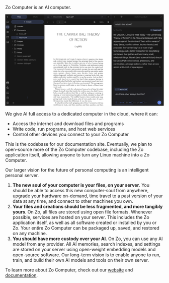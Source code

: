 Zo Computer is an AI computer.

![PDF](/screenshots/pdf-dark.png)

We give AI full access to a dedicated computer in the cloud, where it can:

- Access the internet and download files and programs
- Write code, run programs, and host web services
- Control other devices you connect to your Zo Computer

This is the codebase for our documentation site. Eventually, we plan to open-source more of the Zo Computer codebase, including the Zo application itself, allowing anyone to turn any Linux machine into a Zo Computer.

Our larger vision for the future of personal computing is an intelligent personal server.

1. **The new soul of your computer is your files, on your server**. You should be able to access this new computer-soul from anywhere, upgrade your hardware on-demand, time travel to a past version of your data at any time, and connect to other machines you own.
2. **Your files and creations should be less fragmented, and more tangibly yours**. On Zo, all files are stored using open file formats. Whenever possible, services are hosted on your server. This includes the Zo application itself, as well as all software created or installed by you or Zo. Your entire Zo Computer can be packaged up, saved, and restored on any machine.
3. **You should have more custody over your AI**. On Zo, you can use any AI model from any provider. All AI memories, search indexes, and settings are stored on your server using open-weight embedding models and open-source software. Our long-term vision is to enable anyone to run, train, and build their own AI models and tools on their own server.

To learn more about Zo Computer, check out our [website](https://www.zo.computer) and [documentation](https://docs.zocomputer.com).

